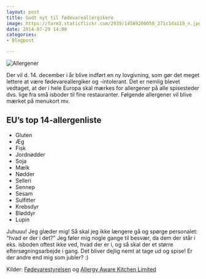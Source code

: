```yaml
---
layout: post
title: Godt nyt til fødevareallergikere
image: https://farm3.staticflickr.com/2939/14589200058_271c1da119_n.jpg
date: 2014-07-29 14:00
categories:
- Blogpost

---
```


![Allergener](https://farm3.staticflickr.com/2939/14589200058_271c1da119_z.jpg)


Der vil d. 14. december i år blive indført en ny lovgivning, som gør det meget lettere at være fødevareallergiker og -intolerant. Det er nemlig blevet vedtaget, at der i hele Europa skal mærkes for allergener på alle spisesteder dvs. lige fra små isboder til fine restauranter. Følgende allergener vil blive mærket på menukort mv.


## EU’s top 14-allergenliste

- Gluten 
- Æg
- Fisk
- Jordnødder
- Soja
- Mælk
- Nødder 
- Selleri
- Sennep
- Sesam
- Sulfitter
- Krebsdyr
- Bløddyr
- Lupin


Juhuuu! Jeg glæder mig! Så skal jeg ikke længere gå og spørge personalet: “hvad er der i det?” Jeg føler mig nogle gange til besvær, da dem der står i eks. isboden oftest ikke ved, hvad der er i, og så skal der et større eftersøgningsarbejde i gang. Det bliver dejlig nemt at tage ud og spise! Er der andre end mig som jubler? :)

Kilder: [Fødevarestyrelsen](http://www.foedevarestyrelsen.dk/SiteCollectionDocuments/25_PDF_word_filer%20til%20download/06kontor/Maerkning/Risikovurdering%20i%20forhold%20til%20m%C3%A6rkning%20med%20%E2%80%9Dkan%20indeholde%20spor%20af%E2%80%9D.pdf) og [Allergy Aware Kitchen Limited](http://www.allergyawarekitchen.co.uk/new-allergen-law/)
